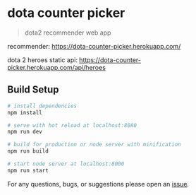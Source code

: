 # dota counter picker

> dota2 recommender web app

recommender: https://dota-counter-picker.herokuapp.com/  

dota 2 heroes static api: https://dota-counter-picker.herokuapp.com/api/heroes

## Build Setup

``` bash
# install dependencies
npm install

# serve with hot reload at localhost:8080
npm run dev

# build for production or node server with minification
npm run build

# start node server at localhost:8000
npm run start
```

For any questions, bugs, or suggestions please open an [issue](https://github.com/pbgnz/dota-counter-picker/issues).
